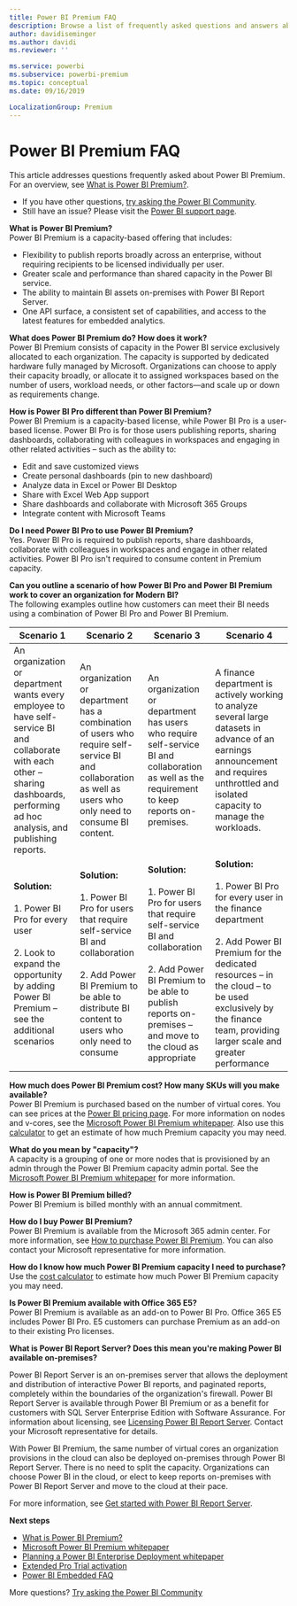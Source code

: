 ```yaml
---
title: Power BI Premium FAQ
description: Browse a list of frequently asked questions and answers about the Power BI Premium offering.
author: davidiseminger
ms.author: davidi
ms.reviewer: ''

ms.service: powerbi
ms.subservice: powerbi-premium
ms.topic: conceptual
ms.date: 09/16/2019

LocalizationGroup: Premium
---
```

# Power BI Premium FAQ

This article addresses questions frequently asked about Power BI Premium. For an overview, see [What is Power BI Premium?](service-premium-what-is.md).

* If you have other questions, [try asking the Power BI Community](https://community.powerbi.com/).
* Still have an issue? Please visit the [Power BI support page](https://powerbi.microsoft.com/support/).

**What is Power BI Premium?**  
Power BI Premium is a capacity-based offering that includes:

* Flexibility to publish reports broadly across an enterprise, without requiring recipients to be licensed individually per user.
* Greater scale and performance than shared capacity in the Power BI service.
* The ability to maintain BI assets on-premises with Power BI Report Server.
* One API surface, a consistent set of capabilities, and access to the latest features for embedded analytics.

**What does Power BI Premium do? How does it work?**  
Power BI Premium consists of capacity in the Power BI service exclusively allocated to each organization. The capacity is supported by dedicated hardware fully managed by Microsoft. Organizations can choose to apply their capacity broadly, or allocate it to assigned workspaces based on the number of users, workload needs, or other factors—and scale up or down as requirements change.

**How is Power BI Pro different than Power BI Premium?**  
Power BI Premium is a capacity-based license, while Power BI Pro is a user-based license. Power BI Pro is for those users publishing reports, sharing dashboards, collaborating with colleagues in workspaces and engaging in other related activities – such as the ability to:

* Edit and save customized views
* Create personal dashboards (pin to new dashboard)
* Analyze data in Excel or Power BI Desktop
* Share with Excel Web App support
* Share dashboards and collaborate with Microsoft 365 Groups
* Integrate content with Microsoft Teams

**Do I need Power BI Pro to use Power BI Premium?**  
Yes. Power BI Pro is required to publish reports, share dashboards, collaborate with colleagues in workspaces and engage in other related activities. Power BI Pro isn't required to consume content in Premium capacity.

**Can you outline a scenario of how Power BI Pro and Power BI Premium work to cover an organization for Modern BI?**  
The following examples outline how customers can meet their BI needs using a combination of Power BI Pro and Power BI Premium.

| Scenario 1 | Scenario 2 | Scenario 3 | Scenario 4 |
| --- | --- | --- | --- |
| An organization or department wants every employee to have self-service BI and collaborate with each other – sharing dashboards, performing ad hoc analysis, and publishing reports. | An organization or department has a combination of users who require self-service BI and collaboration as well as users who only need to consume BI content. | An organization or department has users who require self-service BI and collaboration as well as the requirement to keep reports on-premises. | A finance department is actively working to analyze several large datasets in advance of an earnings announcement and requires unthrottled and isolated capacity to manage the workloads. |
| **Solution:**<br/><br/>1. Power BI Pro for every user<br/><br/>2. Look to expand the opportunity by adding Power BI Premium – see the additional scenarios |**Solution:**<br/><br/>1. Power BI Pro for users that require self-service BI and collaboration<br/><br/>2. Add Power BI Premium to be able to distribute BI content to users who only need to consume |**Solution:**<br/><br/>1. Power BI Pro for users that require self-service BI and collaboration<br/><br/>2. Add Power BI Premium to be able to publish reports on-premises – and move to the cloud as appropriate |**Solution:**<br/><br/>1. Power BI Pro for every user in the finance department<br/><br/>2. Add Power BI Premium for the dedicated resources – in the cloud – to be used exclusively by the finance team, providing larger scale and greater performance |

**How much does Power BI Premium cost? How many SKUs will you make available?**  
Power BI Premium is purchased based on the number of virtual cores. You can see prices at the [Power BI pricing page](https://powerbi.microsoft.com/pricing/). For more information on nodes and v-cores, see the [Microsoft Power BI Premium whitepaper](https://aka.ms/pbipremiumwhitepaper). Also use this [calculator](https://powerbi.microsoft.com/calculator/) to get an estimate of how much Premium capacity you may need.

**What do you mean by "capacity"?**  
A capacity is a grouping of one or more nodes that is provisioned by an admin through the Power BI Premium capacity admin portal. See the [Microsoft Power BI Premium whitepaper](https://aka.ms/pbipremiumwhitepaper) for more information.

**How is Power BI Premium billed?**  
Power BI Premium is billed monthly with an annual commitment.

**How do I buy Power BI Premium?**  
Power BI Premium is available from the Microsoft 365 admin center. For more information, see [How to purchase Power BI Premium](service-admin-premium-purchase.md). You can also contact your Microsoft representative for more information.

**How do I know how much Power BI Premium capacity I need to purchase?**  
Use the [cost calculator](https://powerbi.microsoft.com/calculator/) to estimate how much Power BI Premium capacity you may need.

**Is Power BI Premium available with Office 365 E5?**  
Power BI Premium is available as an add-on to Power BI Pro. Office 365 E5 includes Power BI Pro. E5 customers can purchase Premium as an add-on to their existing Pro licenses.

**What is Power BI Report Server? Does this mean you're making Power BI available on-premises?**

Power BI Report Server is an on-premises server that allows the deployment and distribution of interactive Power BI reports, and paginated reports, completely within the boundaries of the organization's firewall. Power BI Report Server is available through Power BI Premium or as a benefit for customers with SQL Server Enterprise Edition with Software Assurance. For information about licensing, see [Licensing Power BI Report Server](../report-server/get-started.md#licensing-power-bi-report-server). Contact your Microsoft representative for details.

With Power BI Premium, the same number of virtual cores an organization provisions in the cloud can also be deployed on-premises through Power BI Report Server. There is no need to split the capacity. Organizations can choose Power BI in the cloud, or elect to keep reports on-premises with Power BI Report Server and move to the cloud at their pace.

For more information, see [Get started with Power BI Report Server](../report-server/get-started.md).

**Next steps**

* [What is Power BI Premium?](service-premium-what-is.md)
* [Microsoft Power BI Premium whitepaper](https://aka.ms/pbipremiumwhitepaper)
* [Planning a Power BI Enterprise Deployment whitepaper](https://aka.ms/pbienterprisedeploy)
* [Extended Pro Trial activation](../fundamentals/service-self-service-signup-for-power-bi.md)
* [Power BI Embedded FAQ](../developer/embedded/embedded-faq.md)

More questions? [Try asking the Power BI Community](https://community.powerbi.com/)
